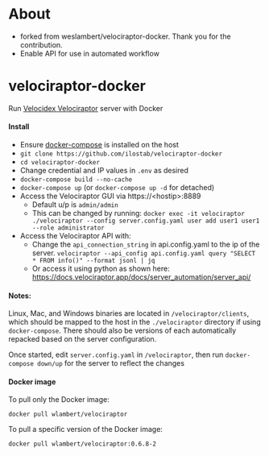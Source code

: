 # About
- forked from weslambert/velociraptor-docker. Thank you for the contribution. 
- Enable API for use in automated workflow

# velociraptor-docker
Run [Velocidex Velociraptor](https://github.com/Velocidex/velociraptor) server with Docker

#### Install

- Ensure [docker-compose](https://docs.docker.com/compose/install/) is installed on the host
- `git clone https://github.com/ilostab/velociraptor-docker`
- `cd velociraptor-docker`
- Change credential and IP values in `.env` as desired
- `docker-compose build --no-cache`
- `docker-compose up` (or `docker-compose up -d` for detached)
- Access the Velociraptor GUI via https://\<hostip\>:8889 
  - Default u/p is `admin/admin`
  - This can be changed by running:
  `docker exec -it velociraptor ./velociraptor --config server.config.yaml user add user1 user1 --role administrator`
- Access the Velociraptor API with:
  - Change the `api_connection_string` in api.config.yaml to the ip of the server. 
  `velociraptor --api_config api.config.yaml query "SELECT * FROM info()" --format jsonl | jq`
  - Or access it using python as shown here: https://docs.velociraptor.app/docs/server_automation/server_api/ 

#### Notes:
Linux, Mac, and Windows binaries are located in `/velociraptor/clients`, which should be mapped to the host in the `./velociraptor` directory if using `docker-compose`.  There should also be versions of each automatically repacked based on the server configuration.

Once started, edit `server.config.yaml` in `/velociraptor`, then run `docker-compose down/up` for the server to reflect the changes

#### Docker image
To pull only the Docker image:

`docker pull wlambert/velociraptor`

To pull a specific version of the Docker image:

`docker pull wlambert/velociraptor:0.6.8-2`
